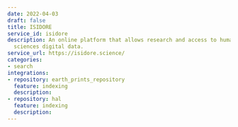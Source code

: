 ```yaml
---
date: 2022-04-03
draft: false
title: ISIDORE
service_id: isidore
description: An online platform that allows research and access to human and social
  sciences digital data.
service_url: https://isidore.science/
categories:
- search
integrations:
- repository: earth_prints_repository
  feature: indexing
  description:
- repository: hal
  feature: indexing
  description:
---
```



